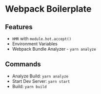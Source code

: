 # Webpack Boilerplate

## Features
- `HMR` with `module.hot.accept()`
- Environment Variables
- Webpack Bundle Analyzer - `yarn analyze`

## Commands
- Analyze Build: `yarn analyze`
- Start Dev Server: `yarn start`
- Build: `yarn build`
